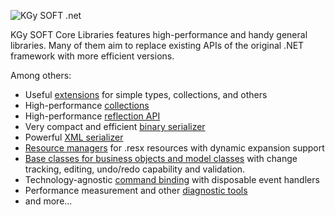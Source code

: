 ![KGy SOFT .net](https://docs.kgysoft.net/corelibraries/icons/logo.png)

KGy SOFT Core Libraries features high-performance and handy general libraries.
Many of them aim to replace existing APIs of the original .NET framework with more efficient versions.

Among others:
- Useful [extensions](https://docs.kgysoft.net/corelibraries/?topic=html/N_KGySoft_CoreLibraries.htm) for simple types, collections, and others
- High-performance [collections](https://docs.kgysoft.net/corelibraries/?topic=html/N_KGySoft_Collections.htm)
- High-performance [reflection API](https://docs.kgysoft.net/corelibraries/?topic=html/N_KGySoft_Reflection.htm)
- Very compact and efficient [binary serializer](https://docs.kgysoft.net/corelibraries/?topic=html/T_KGySoft_Serialization_BinarySerializationFormatter.htm)
- Powerful [XML serializer](https://docs.kgysoft.net/corelibraries/?topic=html/T_KGySoft_Serialization_XmlSerializer.htm)
- [Resource managers](https://docs.kgysoft.net/corelibraries/?topic=html/N_KGySoft_Resources.htm) for .resx resources with dynamic expansion support
- [Base classes for business objects and model classes](https://docs.kgysoft.net/corelibraries/?topic=html/T_KGySoft_ComponentModel_ModelBase.htm) with change tracking, editing, undo/redo capability and validation.
- Technology-agnostic [command binding](https://docs.kgysoft.net/corelibraries/?topic=html/T_KGySoft_ComponentModel_ICommand.htm) with disposable event handlers
- Performance measurement and other [diagnostic tools](https://docs.kgysoft.net/corelibraries/?topic=html/N_KGySoft_Diagnostics.htm)
- and more...

